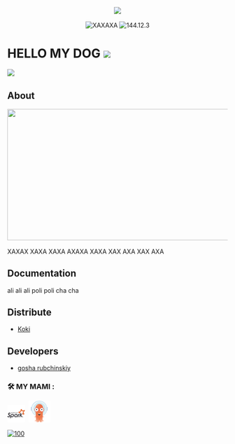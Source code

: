 <p align="center">
      <img src="https://i.ibb.co/52nSmKt/photo-2024-03-27-15-59-50.jpg" width="300">
</p>

<p align="center">
   <img src="https://img.shields.io/badge/russia-putin-blue" alt="XAXAXA">
   <img src="https://img.shields.io/badge/134.134.23-pink" alt="144.12.3">
</p>


<h1 align="left">
  HELLO MY DOG
  <img src="https://media.giphy.com/media/hvRJCLFzcasrR4ia7z/giphy.gif" width="30px">
</h1>




<p align="left">
      <img src="https://i.ibb.co/6ZK5KgK/photo-2024-01-16-23-01-28.jpg" width="150"(https://github.com)>
</p>



## About

<div align="center">
  <img src="https://media.giphy.com/media/crPEyGneIakxz8B6uH/giphy.gif" width="600" height="300"/>
</div>

XAXAX XAXA XAXA AXAXA XAXA XAX AXA XAX AXA

## Documentation

ali ali ali poli poli cha cha

## Distribute

- [Koki](https://egg-guru.ru/wp-content/uploads/2018/01/Egg-PNG-image.jpg)


## Developers

- [gosha rubchinskiy](https://fashionista.com/.image/ar_1:1%2Cc_fill%2Ccs_srgb%2Cfl_progressive%2Cq_auto:good%2Cw_1200/MTYwNTA3NTY5OTA1OTM2MzQ0/hp-adidas-gosha-rubchinskiy-investigation-messages.jpg)

### :hammer_and_wrench: MY MAMI :

<div>
  <img src="https://raw.githubusercontent.com/devicons/devicon/6910f0503efdd315c8f9b858234310c06e04d9c0/icons/apachespark/apachespark-original-wordmark.svg" title="POPA" alt="POPA" width="40" height="40"/>&nbsp;
  <img src="https://github.com/devicons/devicon/blob/master/icons/argocd/argocd-original.svg" title="nana" alt="nana" width="50" height="50"/>&nbsp;





 [![100](https://i.ibb.co/zH4V6sZ/photo-2024-02-06-18-08-06.jpg)](https://github.com)







  

